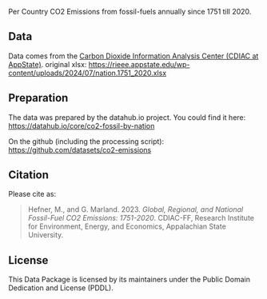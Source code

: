 Per Country CO2 Emissions from fossil-fuels annually since 1751 till 2020.

## Data
Data comes from the [Carbon Dioxide Information Analysis Center (CDIAC at AppState)][cdiac].
original xlsx: https://rieee.appstate.edu/wp-content/uploads/2024/07/nation.1751_2020.xlsx

## Preparation
The data was prepared by the datahub.io project. You could find it here:  
https://datahub.io/core/co2-fossil-by-nation  

On the github (including the processing script):   
https://github.com/datasets/co2-emissions

[cdiac]: https://rieee.appstate.edu/projects-programs/cdiac/

## Citation

Please cite as:

> Hefner, M., and G. Marland. 2023. *Global, Regional, and National Fossil-Fuel CO2 Emissions: 1751-2020*. CDIAC-FF, Research Institute for Environment, Energy, and Economics, Appalachian State University.


## License 
This Data Package is licensed by its maintainers under the Public Domain Dedication and License (PDDL).
